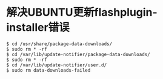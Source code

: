 # 解决UBUNTU更新flashplugin-installer错误
```
$ cd /usr/share/package-data-downloads/
$ sudo rm * -rf
$ cd /var/lib/update-notifier/package-data-downloads/
$ sudo rm * -rf
$ cd /var/lib/update-notifier/user.d/
$ sudo rm data-downloads-failed
```


